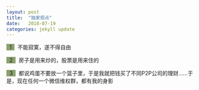 ```yaml
---
layout: post
title:  "独家观点"
date:   2018-07-19
categories: jekyll update
---
```

<span style="background-color: #8ba06f">&nbsp;&nbsp;1&nbsp;&nbsp;</span>&nbsp;
不能寂寞，遂不得自由

<span style="background-color: #8ba06f">&nbsp;&nbsp;2&nbsp;&nbsp;</span>&nbsp;
房子是用来炒的，股票是用来住的

<span style="background-color: #8ba06f">&nbsp;&nbsp;3&nbsp;&nbsp;</span>&nbsp;
都说鸡蛋不要放一个篮子里，于是我就把钱买了不同P2P公司的理财……于是，现在任何一个微信维权群，都有我的身影

<!--more-->
